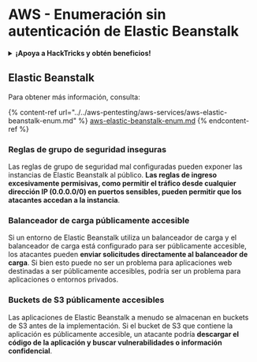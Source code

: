 # AWS - Enumeración sin autenticación de Elastic Beanstalk

<details>

<summary><strong>¡Apoya a HackTricks y obtén beneficios!</strong></summary>

* Si quieres ver a tu **empresa anunciada en HackTricks** o si quieres acceder a la **última versión de PEASS o descargar HackTricks en PDF**, ¡consulta los [**PLANES DE SUSCRIPCIÓN**](https://github.com/sponsors/carlospolop)!
* Obtén el [**oficial PEASS & HackTricks swag**](https://peass.creator-spring.com)
* Descubre [**The PEASS Family**](https://opensea.io/collection/the-peass-family), nuestra colección de exclusivos [**NFTs**](https://opensea.io/collection/the-peass-family)
* **Únete al** 💬 [**grupo de Discord**](https://discord.gg/hRep4RUj7f) o al [**grupo de telegram**](https://t.me/peass) o **sígueme** en **Twitter** 🐦 [**@carlospolopm**](https://twitter.com/carlospolopm).
* **Comparte tus trucos de hacking enviando PR a los repositorios de GitHub de** [**HackTricks**](https://github.com/carlospolop/hacktricks) y [**HackTricks Cloud**](https://github.com/carlospolop/hacktricks-cloud).

</details>

## Elastic Beanstalk

Para obtener más información, consulta:

{% content-ref url="../../aws-pentesting/aws-services/aws-elastic-beanstalk-enum.md" %}
[aws-elastic-beanstalk-enum.md](../../aws-pentesting/aws-services/aws-elastic-beanstalk-enum.md)
{% endcontent-ref %}

### Reglas de grupo de seguridad inseguras

Las reglas de grupo de seguridad mal configuradas pueden exponer las instancias de Elastic Beanstalk al público. **Las reglas de ingreso excesivamente permisivas, como permitir el tráfico desde cualquier dirección IP (0.0.0.0/0) en puertos sensibles, pueden permitir que los atacantes accedan a la instancia**.

### Balanceador de carga públicamente accesible

Si un entorno de Elastic Beanstalk utiliza un balanceador de carga y el balanceador de carga está configurado para ser públicamente accesible, los atacantes pueden **enviar solicitudes directamente al balanceador de carga**. Si bien esto puede no ser un problema para aplicaciones web destinadas a ser públicamente accesibles, podría ser un problema para aplicaciones o entornos privados.

### Buckets de S3 públicamente accesibles

Las aplicaciones de Elastic Beanstalk a menudo se almacenan en buckets de S3 antes de la implementación. Si el bucket de S3 que contiene la aplicación es públicamente accesible, un atacante podría **descargar el código de la aplicación y buscar vulnerabilidades o información confidencial**.